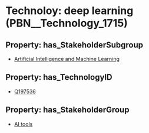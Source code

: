 # Technoloy: __deep learning__ (PBN__Technology_1715)

## Property: has_StakeholderSubgroup

* [Artificial Intelligence and Machine Learning](PBN__TechSubgroup_1)

## Property: has_TechnologyID

* [Q197536](Q197536)

## Property: has_StakeholderGroup

* [AI tools](PBN__TechGroup_0)

